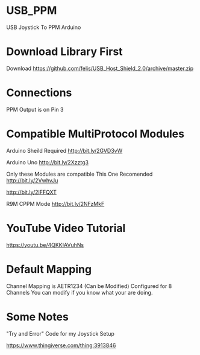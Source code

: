 # USB_PPM
USB Joystick To PPM Arduino


# Download Library First 

Download 
https://github.com/felis/USB_Host_Shield_2.0/archive/master.zip

# Connections

PPM Output is on Pin 3 

# Compatible MultiProtocol Modules

Arduino Sheild Required 
http://bit.ly/2GVD3vW

Arduino Uno
http://bit.ly/2Xzztg3


Only these Modules are compatible 
This One Recomended
http://bit.ly/2VwhvJu

http://bit.ly/2IFFQXT


R9M CPPM Mode
http://bit.ly/2NFzMkF


# YouTube Video Tutorial
https://youtu.be/4QKKIAVuhNs

# Default Mapping

Channel Mapping is AETR1234 (Can be Modified)
Configured for 8 Channels You can modify if you know what your are doing.


# Some Notes

"Try and Error" Code for my Joystick Setup

https://www.thingiverse.com/thing:3913846
